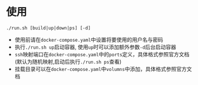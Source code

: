 # 使用

```shell
./run.sh [build|up|down|ps] [-d]
```
- 使用前请在`docker-compose.yaml`中设置将要使用的用户名与密码
- 执行`./run.sh up`启动容器, 使用`up`时可以添加额外参数`-d`后台启动容器
- `ssh`映射端口在`docker-compose.yaml`中的`ports`定义，具体格式参照官方文档(默认为随机映射,启动后执行`./run.sh ps`查看)
- 挂载目录可以在`docker-compose.yaml`中`volumns`中添加，具体格式参照官方文档